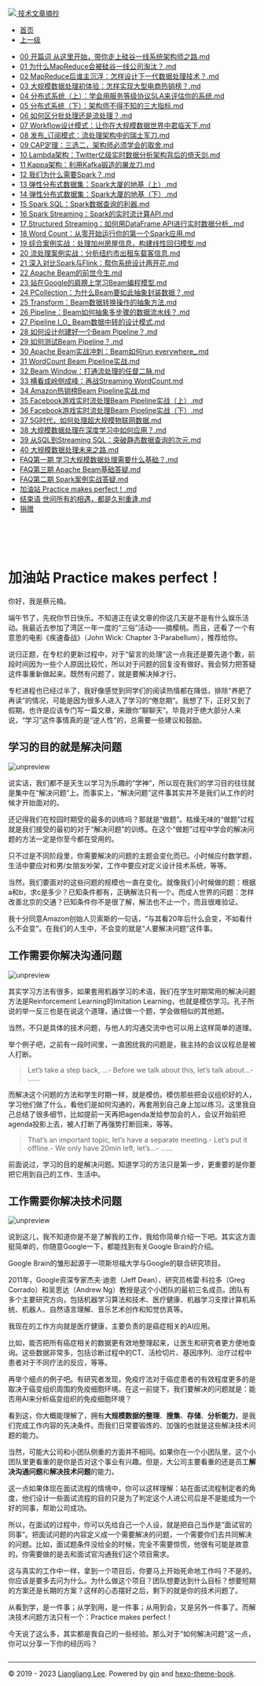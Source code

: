 <!DOCTYPE html>

<html xmlns="http://www.w3.org/1999/xhtml">
<head>
<head>
<meta content="text/html; charset=utf-8" http-equiv="Content-Type"/>
<meta content="width=device-width, initial-scale=1, maximum-scale=1.0, user-scalable=no" name="viewport"/>
<meta content="zh-cn" http-equiv="content-language"/>
<meta content="加油站 Practice makes perfect！" name="description"/>
<link href="/static/favicon.png" rel="icon"/>
<title>加油站 Practice makes perfect！ </title>
<link href="/static/index.css" rel="stylesheet"/>
<link href="/static/highlight.min.css" rel="stylesheet"/>
<script src="/static/highlight.min.js"></script>
<meta content="Hexo 4.2.0" name="generator"/>

</head>
<body>
<div class="book-container">
<div class="book-sidebar">
<div class="book-brand">
<a href="/">
<img src="/static/favicon.png"/>
<span>技术文章摘抄</span>
</a>
</div>
<div class="book-menu uncollapsible">
<ul class="uncollapsible">
<li><a class="current-tab" href="/">首页</a></li>
<li><a href="../">上一级</a></li>
</ul>
<ul class="uncollapsible">
<li>
<a class="menu-item" href="/%e4%b8%93%e6%a0%8f/%e5%a4%a7%e8%a7%84%e6%a8%a1%e6%95%b0%e6%8d%ae%e5%a4%84%e7%90%86%e5%ae%9e%e6%88%98/00%20%e5%bc%80%e7%af%87%e8%af%8d%20%e4%bb%8e%e8%bf%99%e9%87%8c%e5%bc%80%e5%a7%8b%ef%bc%8c%e5%b8%a6%e4%bd%a0%e8%b5%b0%e4%b8%8a%e7%a1%85%e8%b0%b7%e4%b8%80%e7%ba%bf%e7%b3%bb%e7%bb%9f%e6%9e%b6%e6%9e%84%e5%b8%88%e4%b9%8b%e8%b7%af.md" id="00 开篇词 从这里开始，带你走上硅谷一线系统架构师之路.md">00 开篇词 从这里开始，带你走上硅谷一线系统架构师之路.md</a>
</li>
<li>
<a class="menu-item" href="/%e4%b8%93%e6%a0%8f/%e5%a4%a7%e8%a7%84%e6%a8%a1%e6%95%b0%e6%8d%ae%e5%a4%84%e7%90%86%e5%ae%9e%e6%88%98/01%20%e4%b8%ba%e4%bb%80%e4%b9%88MapReduce%e4%bc%9a%e8%a2%ab%e7%a1%85%e8%b0%b7%e4%b8%80%e7%ba%bf%e5%85%ac%e5%8f%b8%e6%b7%98%e6%b1%b0%ef%bc%9f.md" id="01 为什么MapReduce会被硅谷一线公司淘汰？.md">01 为什么MapReduce会被硅谷一线公司淘汰？.md</a>
</li>
<li>
<a class="menu-item" href="/%e4%b8%93%e6%a0%8f/%e5%a4%a7%e8%a7%84%e6%a8%a1%e6%95%b0%e6%8d%ae%e5%a4%84%e7%90%86%e5%ae%9e%e6%88%98/02%20MapReduce%e5%90%8e%e8%b0%81%e4%b8%bb%e6%b2%89%e6%b5%ae%ef%bc%9a%e6%80%8e%e6%a0%b7%e8%ae%be%e8%ae%a1%e4%b8%8b%e4%b8%80%e4%bb%a3%e6%95%b0%e6%8d%ae%e5%a4%84%e7%90%86%e6%8a%80%e6%9c%af%ef%bc%9f.md" id="02 MapReduce后谁主沉浮：怎样设计下一代数据处理技术？.md">02 MapReduce后谁主沉浮：怎样设计下一代数据处理技术？.md</a>
</li>
<li>
<a class="menu-item" href="/%e4%b8%93%e6%a0%8f/%e5%a4%a7%e8%a7%84%e6%a8%a1%e6%95%b0%e6%8d%ae%e5%a4%84%e7%90%86%e5%ae%9e%e6%88%98/03%20%e5%a4%a7%e8%a7%84%e6%a8%a1%e6%95%b0%e6%8d%ae%e5%a4%84%e7%90%86%e5%88%9d%e4%bd%93%e9%aa%8c%ef%bc%9a%e6%80%8e%e6%a0%b7%e5%ae%9e%e7%8e%b0%e5%a4%a7%e5%9e%8b%e7%94%b5%e5%95%86%e7%83%ad%e9%94%80%e6%a6%9c%ef%bc%9f.md" id="03 大规模数据处理初体验：怎样实现大型电商热销榜？.md">03 大规模数据处理初体验：怎样实现大型电商热销榜？.md</a>
</li>
<li>
<a class="menu-item" href="/%e4%b8%93%e6%a0%8f/%e5%a4%a7%e8%a7%84%e6%a8%a1%e6%95%b0%e6%8d%ae%e5%a4%84%e7%90%86%e5%ae%9e%e6%88%98/04%20%e5%88%86%e5%b8%83%e5%bc%8f%e7%b3%bb%e7%bb%9f%ef%bc%88%e4%b8%8a%ef%bc%89%ef%bc%9a%e5%ad%a6%e4%bc%9a%e7%94%a8%e6%9c%8d%e5%8a%a1%e7%ad%89%e7%ba%a7%e5%8d%8f%e8%ae%aeSLA%e6%9d%a5%e8%af%84%e4%bc%b0%e4%bd%a0%e7%9a%84%e7%b3%bb%e7%bb%9f.md" id="04 分布式系统（上）：学会用服务等级协议SLA来评估你的系统.md">04 分布式系统（上）：学会用服务等级协议SLA来评估你的系统.md</a>
</li>
<li>
<a class="menu-item" href="/%e4%b8%93%e6%a0%8f/%e5%a4%a7%e8%a7%84%e6%a8%a1%e6%95%b0%e6%8d%ae%e5%a4%84%e7%90%86%e5%ae%9e%e6%88%98/05%20%e5%88%86%e5%b8%83%e5%bc%8f%e7%b3%bb%e7%bb%9f%ef%bc%88%e4%b8%8b%ef%bc%89%ef%bc%9a%e6%9e%b6%e6%9e%84%e5%b8%88%e4%b8%8d%e5%be%97%e4%b8%8d%e7%9f%a5%e7%9a%84%e4%b8%89%e5%a4%a7%e6%8c%87%e6%a0%87.md" id="05 分布式系统（下）：架构师不得不知的三大指标.md">05 分布式系统（下）：架构师不得不知的三大指标.md</a>
</li>
<li>
<a class="menu-item" href="/%e4%b8%93%e6%a0%8f/%e5%a4%a7%e8%a7%84%e6%a8%a1%e6%95%b0%e6%8d%ae%e5%a4%84%e7%90%86%e5%ae%9e%e6%88%98/06%20%e5%a6%82%e4%bd%95%e5%8c%ba%e5%88%86%e6%89%b9%e5%a4%84%e7%90%86%e8%bf%98%e6%98%af%e6%b5%81%e5%a4%84%e7%90%86%ef%bc%9f.md" id="06 如何区分批处理还是流处理？.md">06 如何区分批处理还是流处理？.md</a>
</li>
<li>
<a class="menu-item" href="/%e4%b8%93%e6%a0%8f/%e5%a4%a7%e8%a7%84%e6%a8%a1%e6%95%b0%e6%8d%ae%e5%a4%84%e7%90%86%e5%ae%9e%e6%88%98/07%20Workflow%e8%ae%be%e8%ae%a1%e6%a8%a1%e5%bc%8f%ef%bc%9a%e8%ae%a9%e4%bd%a0%e5%9c%a8%e5%a4%a7%e8%a7%84%e6%a8%a1%e6%95%b0%e6%8d%ae%e4%b8%96%e7%95%8c%e4%b8%ad%e5%90%9b%e4%b8%b4%e5%a4%a9%e4%b8%8b.md" id="07 Workflow设计模式：让你在大规模数据世界中君临天下.md">07 Workflow设计模式：让你在大规模数据世界中君临天下.md</a>
</li>
<li>
<a class="menu-item" href="/%e4%b8%93%e6%a0%8f/%e5%a4%a7%e8%a7%84%e6%a8%a1%e6%95%b0%e6%8d%ae%e5%a4%84%e7%90%86%e5%ae%9e%e6%88%98/08%20%e5%8f%91%e5%b8%83_%e8%ae%a2%e9%98%85%e6%a8%a1%e5%bc%8f%ef%bc%9a%e6%b5%81%e5%a4%84%e7%90%86%e6%9e%b6%e6%9e%84%e4%b8%ad%e7%9a%84%e7%91%9e%e5%a3%ab%e5%86%9b%e5%88%80.md" id="08 发布_订阅模式：流处理架构中的瑞士军刀.md">08 发布_订阅模式：流处理架构中的瑞士军刀.md</a>
</li>
<li>
<a class="menu-item" href="/%e4%b8%93%e6%a0%8f/%e5%a4%a7%e8%a7%84%e6%a8%a1%e6%95%b0%e6%8d%ae%e5%a4%84%e7%90%86%e5%ae%9e%e6%88%98/09%20CAP%e5%ae%9a%e7%90%86%ef%bc%9a%e4%b8%89%e9%80%89%e4%ba%8c%ef%bc%8c%e6%9e%b6%e6%9e%84%e5%b8%88%e5%bf%85%e9%a1%bb%e5%ad%a6%e4%bc%9a%e7%9a%84%e5%8f%96%e8%88%8d.md" id="09 CAP定理：三选二，架构师必须学会的取舍.md">09 CAP定理：三选二，架构师必须学会的取舍.md</a>
</li>
<li>
<a class="menu-item" href="/%e4%b8%93%e6%a0%8f/%e5%a4%a7%e8%a7%84%e6%a8%a1%e6%95%b0%e6%8d%ae%e5%a4%84%e7%90%86%e5%ae%9e%e6%88%98/10%20Lambda%e6%9e%b6%e6%9e%84%ef%bc%9aTwitter%e4%ba%bf%e7%ba%a7%e5%ae%9e%e6%97%b6%e6%95%b0%e6%8d%ae%e5%88%86%e6%9e%90%e6%9e%b6%e6%9e%84%e8%83%8c%e5%90%8e%e7%9a%84%e5%80%9a%e5%a4%a9%e5%89%91.md" id="10 Lambda架构：Twitter亿级实时数据分析架构背后的倚天剑.md">10 Lambda架构：Twitter亿级实时数据分析架构背后的倚天剑.md</a>
</li>
<li>
<a class="menu-item" href="/%e4%b8%93%e6%a0%8f/%e5%a4%a7%e8%a7%84%e6%a8%a1%e6%95%b0%e6%8d%ae%e5%a4%84%e7%90%86%e5%ae%9e%e6%88%98/11%20Kappa%e6%9e%b6%e6%9e%84%ef%bc%9a%e5%88%a9%e7%94%a8Kafka%e9%94%bb%e9%80%a0%e7%9a%84%e5%b1%a0%e9%be%99%e5%88%80.md" id="11 Kappa架构：利用Kafka锻造的屠龙刀.md">11 Kappa架构：利用Kafka锻造的屠龙刀.md</a>
</li>
<li>
<a class="menu-item" href="/%e4%b8%93%e6%a0%8f/%e5%a4%a7%e8%a7%84%e6%a8%a1%e6%95%b0%e6%8d%ae%e5%a4%84%e7%90%86%e5%ae%9e%e6%88%98/12%20%e6%88%91%e4%bb%ac%e4%b8%ba%e4%bb%80%e4%b9%88%e9%9c%80%e8%a6%81Spark%ef%bc%9f.md" id="12 我们为什么需要Spark？.md">12 我们为什么需要Spark？.md</a>
</li>
<li>
<a class="menu-item" href="/%e4%b8%93%e6%a0%8f/%e5%a4%a7%e8%a7%84%e6%a8%a1%e6%95%b0%e6%8d%ae%e5%a4%84%e7%90%86%e5%ae%9e%e6%88%98/13%20%e5%bc%b9%e6%80%a7%e5%88%86%e5%b8%83%e5%bc%8f%e6%95%b0%e6%8d%ae%e9%9b%86%ef%bc%9aSpark%e5%a4%a7%e5%8e%a6%e7%9a%84%e5%9c%b0%e5%9f%ba%ef%bc%88%e4%b8%8a%ef%bc%89.md" id="13 弹性分布式数据集：Spark大厦的地基（上）.md">13 弹性分布式数据集：Spark大厦的地基（上）.md</a>
</li>
<li>
<a class="menu-item" href="/%e4%b8%93%e6%a0%8f/%e5%a4%a7%e8%a7%84%e6%a8%a1%e6%95%b0%e6%8d%ae%e5%a4%84%e7%90%86%e5%ae%9e%e6%88%98/14%20%e5%bc%b9%e6%80%a7%e5%88%86%e5%b8%83%e5%bc%8f%e6%95%b0%e6%8d%ae%e9%9b%86%ef%bc%9aSpark%e5%a4%a7%e5%8e%a6%e7%9a%84%e5%9c%b0%e5%9f%ba%ef%bc%88%e4%b8%8b%ef%bc%89.md" id="14 弹性分布式数据集：Spark大厦的地基（下）.md">14 弹性分布式数据集：Spark大厦的地基（下）.md</a>
</li>
<li>
<a class="menu-item" href="/%e4%b8%93%e6%a0%8f/%e5%a4%a7%e8%a7%84%e6%a8%a1%e6%95%b0%e6%8d%ae%e5%a4%84%e7%90%86%e5%ae%9e%e6%88%98/15%20Spark%20SQL%ef%bc%9aSpark%e6%95%b0%e6%8d%ae%e6%9f%a5%e8%af%a2%e7%9a%84%e5%88%a9%e5%99%a8.md" id="15 Spark SQL：Spark数据查询的利器.md">15 Spark SQL：Spark数据查询的利器.md</a>
</li>
<li>
<a class="menu-item" href="/%e4%b8%93%e6%a0%8f/%e5%a4%a7%e8%a7%84%e6%a8%a1%e6%95%b0%e6%8d%ae%e5%a4%84%e7%90%86%e5%ae%9e%e6%88%98/16%20Spark%20Streaming%ef%bc%9aSpark%e7%9a%84%e5%ae%9e%e6%97%b6%e6%b5%81%e8%ae%a1%e7%ae%97API.md" id="16 Spark Streaming：Spark的实时流计算API.md">16 Spark Streaming：Spark的实时流计算API.md</a>
</li>
<li>
<a class="menu-item" href="/%e4%b8%93%e6%a0%8f/%e5%a4%a7%e8%a7%84%e6%a8%a1%e6%95%b0%e6%8d%ae%e5%a4%84%e7%90%86%e5%ae%9e%e6%88%98/17%20Structured%20Streaming%ef%bc%9a%e5%a6%82%e4%bd%95%e7%94%a8DataFrame%20API%e8%bf%9b%e8%a1%8c%e5%ae%9e%e6%97%b6%e6%95%b0%e6%8d%ae%e5%88%86%e6%9e%90_.md" id="17 Structured Streaming：如何用DataFrame API进行实时数据分析_.md">17 Structured Streaming：如何用DataFrame API进行实时数据分析_.md</a>
</li>
<li>
<a class="menu-item" href="/%e4%b8%93%e6%a0%8f/%e5%a4%a7%e8%a7%84%e6%a8%a1%e6%95%b0%e6%8d%ae%e5%a4%84%e7%90%86%e5%ae%9e%e6%88%98/18%20Word%20Count%ef%bc%9a%e4%bb%8e%e9%9b%b6%e5%bc%80%e5%a7%8b%e8%bf%90%e8%a1%8c%e4%bd%a0%e7%9a%84%e7%ac%ac%e4%b8%80%e4%b8%aaSpark%e5%ba%94%e7%94%a8.md" id="18 Word Count：从零开始运行你的第一个Spark应用.md">18 Word Count：从零开始运行你的第一个Spark应用.md</a>
</li>
<li>
<a class="menu-item" href="/%e4%b8%93%e6%a0%8f/%e5%a4%a7%e8%a7%84%e6%a8%a1%e6%95%b0%e6%8d%ae%e5%a4%84%e7%90%86%e5%ae%9e%e6%88%98/19%20%e7%bb%bc%e5%90%88%e6%a1%88%e4%be%8b%e5%ae%9e%e6%88%98%ef%bc%9a%e5%a4%84%e7%90%86%e5%8a%a0%e5%b7%9e%e6%88%bf%e5%b1%8b%e4%bf%a1%e6%81%af%ef%bc%8c%e6%9e%84%e5%bb%ba%e7%ba%bf%e6%80%a7%e5%9b%9e%e5%bd%92%e6%a8%a1%e5%9e%8b.md" id="19 综合案例实战：处理加州房屋信息，构建线性回归模型.md">19 综合案例实战：处理加州房屋信息，构建线性回归模型.md</a>
</li>
<li>
<a class="menu-item" href="/%e4%b8%93%e6%a0%8f/%e5%a4%a7%e8%a7%84%e6%a8%a1%e6%95%b0%e6%8d%ae%e5%a4%84%e7%90%86%e5%ae%9e%e6%88%98/20%20%e6%b5%81%e5%a4%84%e7%90%86%e6%a1%88%e4%be%8b%e5%ae%9e%e6%88%98%ef%bc%9a%e5%88%86%e6%9e%90%e7%ba%bd%e7%ba%a6%e5%b8%82%e5%87%ba%e7%a7%9f%e8%bd%a6%e8%bd%bd%e5%ae%a2%e4%bf%a1%e6%81%af.md" id="20 流处理案例实战：分析纽约市出租车载客信息.md">20 流处理案例实战：分析纽约市出租车载客信息.md</a>
</li>
<li>
<a class="menu-item" href="/%e4%b8%93%e6%a0%8f/%e5%a4%a7%e8%a7%84%e6%a8%a1%e6%95%b0%e6%8d%ae%e5%a4%84%e7%90%86%e5%ae%9e%e6%88%98/21%20%e6%b7%b1%e5%85%a5%e5%af%b9%e6%af%94Spark%e4%b8%8eFlink%ef%bc%9a%e5%b8%ae%e4%bd%a0%e7%b3%bb%e7%bb%9f%e8%ae%be%e8%ae%a1%e4%b8%a4%e5%bc%80%e8%8a%b1.md" id="21 深入对比Spark与Flink：帮你系统设计两开花.md">21 深入对比Spark与Flink：帮你系统设计两开花.md</a>
</li>
<li>
<a class="menu-item" href="/%e4%b8%93%e6%a0%8f/%e5%a4%a7%e8%a7%84%e6%a8%a1%e6%95%b0%e6%8d%ae%e5%a4%84%e7%90%86%e5%ae%9e%e6%88%98/22%20Apache%20Beam%e7%9a%84%e5%89%8d%e4%b8%96%e4%bb%8a%e7%94%9f.md" id="22 Apache Beam的前世今生.md">22 Apache Beam的前世今生.md</a>
</li>
<li>
<a class="menu-item" href="/%e4%b8%93%e6%a0%8f/%e5%a4%a7%e8%a7%84%e6%a8%a1%e6%95%b0%e6%8d%ae%e5%a4%84%e7%90%86%e5%ae%9e%e6%88%98/23%20%e7%ab%99%e5%9c%a8Google%e7%9a%84%e8%82%a9%e8%86%80%e4%b8%8a%e5%ad%a6%e4%b9%a0Beam%e7%bc%96%e7%a8%8b%e6%a8%a1%e5%9e%8b.md" id="23 站在Google的肩膀上学习Beam编程模型.md">23 站在Google的肩膀上学习Beam编程模型.md</a>
</li>
<li>
<a class="menu-item" href="/%e4%b8%93%e6%a0%8f/%e5%a4%a7%e8%a7%84%e6%a8%a1%e6%95%b0%e6%8d%ae%e5%a4%84%e7%90%86%e5%ae%9e%e6%88%98/24%20PCollection%ef%bc%9a%e4%b8%ba%e4%bb%80%e4%b9%88Beam%e8%a6%81%e5%a6%82%e6%ad%a4%e6%8a%bd%e8%b1%a1%e5%b0%81%e8%a3%85%e6%95%b0%e6%8d%ae%ef%bc%9f.md" id="24 PCollection：为什么Beam要如此抽象封装数据？.md">24 PCollection：为什么Beam要如此抽象封装数据？.md</a>
</li>
<li>
<a class="menu-item" href="/%e4%b8%93%e6%a0%8f/%e5%a4%a7%e8%a7%84%e6%a8%a1%e6%95%b0%e6%8d%ae%e5%a4%84%e7%90%86%e5%ae%9e%e6%88%98/25%20Transform%ef%bc%9aBeam%e6%95%b0%e6%8d%ae%e8%bd%ac%e6%8d%a2%e6%93%8d%e4%bd%9c%e7%9a%84%e6%8a%bd%e8%b1%a1%e6%96%b9%e6%b3%95.md" id="25 Transform：Beam数据转换操作的抽象方法.md">25 Transform：Beam数据转换操作的抽象方法.md</a>
</li>
<li>
<a class="menu-item" href="/%e4%b8%93%e6%a0%8f/%e5%a4%a7%e8%a7%84%e6%a8%a1%e6%95%b0%e6%8d%ae%e5%a4%84%e7%90%86%e5%ae%9e%e6%88%98/26%20Pipeline%ef%bc%9aBeam%e5%a6%82%e4%bd%95%e6%8a%bd%e8%b1%a1%e5%a4%9a%e6%ad%a5%e9%aa%a4%e7%9a%84%e6%95%b0%e6%8d%ae%e6%b5%81%e6%b0%b4%e7%ba%bf%ef%bc%9f.md" id="26 Pipeline：Beam如何抽象多步骤的数据流水线？.md">26 Pipeline：Beam如何抽象多步骤的数据流水线？.md</a>
</li>
<li>
<a class="menu-item" href="/%e4%b8%93%e6%a0%8f/%e5%a4%a7%e8%a7%84%e6%a8%a1%e6%95%b0%e6%8d%ae%e5%a4%84%e7%90%86%e5%ae%9e%e6%88%98/27%20Pipeline%20I_O_%20Beam%e6%95%b0%e6%8d%ae%e4%b8%ad%e8%bd%ac%e7%9a%84%e8%ae%be%e8%ae%a1%e6%a8%a1%e5%bc%8f.md" id="27 Pipeline I_O_ Beam数据中转的设计模式.md">27 Pipeline I_O_ Beam数据中转的设计模式.md</a>
</li>
<li>
<a class="menu-item" href="/%e4%b8%93%e6%a0%8f/%e5%a4%a7%e8%a7%84%e6%a8%a1%e6%95%b0%e6%8d%ae%e5%a4%84%e7%90%86%e5%ae%9e%e6%88%98/28%20%e5%a6%82%e4%bd%95%e8%ae%be%e8%ae%a1%e5%88%9b%e5%bb%ba%e5%a5%bd%e4%b8%80%e4%b8%aaBeam%20Pipeline%ef%bc%9f.md" id="28 如何设计创建好一个Beam Pipeline？.md">28 如何设计创建好一个Beam Pipeline？.md</a>
</li>
<li>
<a class="menu-item" href="/%e4%b8%93%e6%a0%8f/%e5%a4%a7%e8%a7%84%e6%a8%a1%e6%95%b0%e6%8d%ae%e5%a4%84%e7%90%86%e5%ae%9e%e6%88%98/29%20%e5%a6%82%e4%bd%95%e6%b5%8b%e8%af%95Beam%20Pipeline%ef%bc%9f.md" id="29 如何测试Beam Pipeline？.md">29 如何测试Beam Pipeline？.md</a>
</li>
<li>
<a class="menu-item" href="/%e4%b8%93%e6%a0%8f/%e5%a4%a7%e8%a7%84%e6%a8%a1%e6%95%b0%e6%8d%ae%e5%a4%84%e7%90%86%e5%ae%9e%e6%88%98/30%20Apache%20Beam%e5%ae%9e%e6%88%98%e5%86%b2%e5%88%ba%ef%bc%9aBeam%e5%a6%82%e4%bd%95run%20everywhere_.md" id="30 Apache Beam实战冲刺：Beam如何run everywhere_.md">30 Apache Beam实战冲刺：Beam如何run everywhere_.md</a>
</li>
<li>
<a class="menu-item" href="/%e4%b8%93%e6%a0%8f/%e5%a4%a7%e8%a7%84%e6%a8%a1%e6%95%b0%e6%8d%ae%e5%a4%84%e7%90%86%e5%ae%9e%e6%88%98/31%20WordCount%20Beam%20Pipeline%e5%ae%9e%e6%88%98.md" id="31 WordCount Beam Pipeline实战.md">31 WordCount Beam Pipeline实战.md</a>
</li>
<li>
<a class="menu-item" href="/%e4%b8%93%e6%a0%8f/%e5%a4%a7%e8%a7%84%e6%a8%a1%e6%95%b0%e6%8d%ae%e5%a4%84%e7%90%86%e5%ae%9e%e6%88%98/32%20Beam%20Window%ef%bc%9a%e6%89%93%e9%80%9a%e6%b5%81%e5%a4%84%e7%90%86%e7%9a%84%e4%bb%bb%e7%9d%a3%e4%ba%8c%e8%84%89.md" id="32 Beam Window：打通流处理的任督二脉.md">32 Beam Window：打通流处理的任督二脉.md</a>
</li>
<li>
<a class="menu-item" href="/%e4%b8%93%e6%a0%8f/%e5%a4%a7%e8%a7%84%e6%a8%a1%e6%95%b0%e6%8d%ae%e5%a4%84%e7%90%86%e5%ae%9e%e6%88%98/33%20%e6%a8%aa%e7%9c%8b%e6%88%90%e5%b2%ad%e4%be%a7%e6%88%90%e5%b3%b0%ef%bc%9a%e5%86%8d%e6%88%98Streaming%20WordCount.md" id="33 横看成岭侧成峰：再战Streaming WordCount.md">33 横看成岭侧成峰：再战Streaming WordCount.md</a>
</li>
<li>
<a class="menu-item" href="/%e4%b8%93%e6%a0%8f/%e5%a4%a7%e8%a7%84%e6%a8%a1%e6%95%b0%e6%8d%ae%e5%a4%84%e7%90%86%e5%ae%9e%e6%88%98/34%20Amazon%e7%83%ad%e9%94%80%e6%a6%9cBeam%20Pipeline%e5%ae%9e%e6%88%98.md" id="34 Amazon热销榜Beam Pipeline实战.md">34 Amazon热销榜Beam Pipeline实战.md</a>
</li>
<li>
<a class="menu-item" href="/%e4%b8%93%e6%a0%8f/%e5%a4%a7%e8%a7%84%e6%a8%a1%e6%95%b0%e6%8d%ae%e5%a4%84%e7%90%86%e5%ae%9e%e6%88%98/35%20Facebook%e6%b8%b8%e6%88%8f%e5%ae%9e%e6%97%b6%e6%b5%81%e5%a4%84%e7%90%86Beam%20Pipeline%e5%ae%9e%e6%88%98%ef%bc%88%e4%b8%8a%ef%bc%89.md" id="35 Facebook游戏实时流处理Beam Pipeline实战（上）.md">35 Facebook游戏实时流处理Beam Pipeline实战（上）.md</a>
</li>
<li>
<a class="menu-item" href="/%e4%b8%93%e6%a0%8f/%e5%a4%a7%e8%a7%84%e6%a8%a1%e6%95%b0%e6%8d%ae%e5%a4%84%e7%90%86%e5%ae%9e%e6%88%98/36%20Facebook%e6%b8%b8%e6%88%8f%e5%ae%9e%e6%97%b6%e6%b5%81%e5%a4%84%e7%90%86Beam%20Pipeline%e5%ae%9e%e6%88%98%ef%bc%88%e4%b8%8b%ef%bc%89.md" id="36 Facebook游戏实时流处理Beam Pipeline实战（下）.md">36 Facebook游戏实时流处理Beam Pipeline实战（下）.md</a>
</li>
<li>
<a class="menu-item" href="/%e4%b8%93%e6%a0%8f/%e5%a4%a7%e8%a7%84%e6%a8%a1%e6%95%b0%e6%8d%ae%e5%a4%84%e7%90%86%e5%ae%9e%e6%88%98/37%205G%e6%97%b6%e4%bb%a3%ef%bc%8c%e5%a6%82%e4%bd%95%e5%a4%84%e7%90%86%e8%b6%85%e5%a4%a7%e8%a7%84%e6%a8%a1%e7%89%a9%e8%81%94%e7%bd%91%e6%95%b0%e6%8d%ae.md" id="37 5G时代，如何处理超大规模物联网数据.md">37 5G时代，如何处理超大规模物联网数据.md</a>
</li>
<li>
<a class="menu-item" href="/%e4%b8%93%e6%a0%8f/%e5%a4%a7%e8%a7%84%e6%a8%a1%e6%95%b0%e6%8d%ae%e5%a4%84%e7%90%86%e5%ae%9e%e6%88%98/38%20%e5%a4%a7%e8%a7%84%e6%a8%a1%e6%95%b0%e6%8d%ae%e5%a4%84%e7%90%86%e5%9c%a8%e6%b7%b1%e5%ba%a6%e5%ad%a6%e4%b9%a0%e4%b8%ad%e5%a6%82%e4%bd%95%e5%ba%94%e7%94%a8%ef%bc%9f.md" id="38 大规模数据处理在深度学习中如何应用？.md">38 大规模数据处理在深度学习中如何应用？.md</a>
</li>
<li>
<a class="menu-item" href="/%e4%b8%93%e6%a0%8f/%e5%a4%a7%e8%a7%84%e6%a8%a1%e6%95%b0%e6%8d%ae%e5%a4%84%e7%90%86%e5%ae%9e%e6%88%98/39%20%e4%bb%8eSQL%e5%88%b0Streaming%20SQL%ef%bc%9a%e7%aa%81%e7%a0%b4%e9%9d%99%e6%80%81%e6%95%b0%e6%8d%ae%e6%9f%a5%e8%af%a2%e7%9a%84%e6%ac%a1%e5%85%83.md" id="39 从SQL到Streaming SQL：突破静态数据查询的次元.md">39 从SQL到Streaming SQL：突破静态数据查询的次元.md</a>
</li>
<li>
<a class="menu-item" href="/%e4%b8%93%e6%a0%8f/%e5%a4%a7%e8%a7%84%e6%a8%a1%e6%95%b0%e6%8d%ae%e5%a4%84%e7%90%86%e5%ae%9e%e6%88%98/40%20%e5%a4%a7%e8%a7%84%e6%a8%a1%e6%95%b0%e6%8d%ae%e5%a4%84%e7%90%86%e6%9c%aa%e6%9d%a5%e4%b9%8b%e8%b7%af.md" id="40 大规模数据处理未来之路.md">40 大规模数据处理未来之路.md</a>
</li>
<li>
<a class="menu-item" href="/%e4%b8%93%e6%a0%8f/%e5%a4%a7%e8%a7%84%e6%a8%a1%e6%95%b0%e6%8d%ae%e5%a4%84%e7%90%86%e5%ae%9e%e6%88%98/FAQ%e7%ac%ac%e4%b8%80%e6%9c%9f%20%e5%ad%a6%e4%b9%a0%e5%a4%a7%e8%a7%84%e6%a8%a1%e6%95%b0%e6%8d%ae%e5%a4%84%e7%90%86%e9%9c%80%e8%a6%81%e4%bb%80%e4%b9%88%e5%9f%ba%e7%a1%80%ef%bc%9f.md" id="FAQ第一期 学习大规模数据处理需要什么基础？.md">FAQ第一期 学习大规模数据处理需要什么基础？.md</a>
</li>
<li>
<a class="menu-item" href="/%e4%b8%93%e6%a0%8f/%e5%a4%a7%e8%a7%84%e6%a8%a1%e6%95%b0%e6%8d%ae%e5%a4%84%e7%90%86%e5%ae%9e%e6%88%98/FAQ%e7%ac%ac%e4%b8%89%e6%9c%9f%20Apache%20Beam%e5%9f%ba%e7%a1%80%e7%ad%94%e7%96%91.md" id="FAQ第三期 Apache Beam基础答疑.md">FAQ第三期 Apache Beam基础答疑.md</a>
</li>
<li>
<a class="menu-item" href="/%e4%b8%93%e6%a0%8f/%e5%a4%a7%e8%a7%84%e6%a8%a1%e6%95%b0%e6%8d%ae%e5%a4%84%e7%90%86%e5%ae%9e%e6%88%98/FAQ%e7%ac%ac%e4%ba%8c%e6%9c%9f%20Spark%e6%a1%88%e4%be%8b%e5%ae%9e%e6%88%98%e7%ad%94%e7%96%91.md" id="FAQ第二期 Spark案例实战答疑.md">FAQ第二期 Spark案例实战答疑.md</a>
</li>
<li>
<a class="menu-item" href="/%e4%b8%93%e6%a0%8f/%e5%a4%a7%e8%a7%84%e6%a8%a1%e6%95%b0%e6%8d%ae%e5%a4%84%e7%90%86%e5%ae%9e%e6%88%98/%e5%8a%a0%e6%b2%b9%e7%ab%99%20Practice%20makes%20perfect%ef%bc%81.md" id="加油站 Practice makes perfect！.md">加油站 Practice makes perfect！.md</a>
</li>
<li>
<a class="menu-item" href="/%e4%b8%93%e6%a0%8f/%e5%a4%a7%e8%a7%84%e6%a8%a1%e6%95%b0%e6%8d%ae%e5%a4%84%e7%90%86%e5%ae%9e%e6%88%98/%e7%bb%93%e6%9d%9f%e8%af%ad%20%e4%b8%96%e9%97%b4%e6%89%80%e6%9c%89%e7%9a%84%e7%9b%b8%e9%81%87%ef%bc%8c%e9%83%bd%e6%98%af%e4%b9%85%e5%88%ab%e9%87%8d%e9%80%a2.md" id="结束语 世间所有的相遇，都是久别重逢.md">结束语 世间所有的相遇，都是久别重逢.md</a>
</li>
<li><a href="/assets/捐赠.md">捐赠</a></li>
</ul>
</div>
</div>
<div class="sidebar-toggle" onclick="sidebar_toggle()" onmouseleave="remove_inner()" onmouseover="add_inner()">
<div class="sidebar-toggle-inner"></div>
</div>
<div class="off-canvas-content">
<div class="columns">
<div class="column col-12 col-lg-12">
<div class="book-navbar">
<header class="navbar">
<section class="navbar-section">
<a onclick="open_sidebar()">
<i class="icon icon-menu"></i>
</a>
</section>
</header>
</div>
<div class="book-content" style="max-width: 960px; margin: 0 auto;
    overflow-x: auto;
    overflow-y: hidden;">
<div class="book-post">

<p align="center" id="tip"></p>
<h1 class="title" data-id="加油站 Practice makes perfect！" id="title">加油站 Practice makes perfect！</h1>
<div><p>你好，我是蔡元楠。</p>
<p>端午节了，先祝你节日快乐。不知道正在读文章的你这几天是不是有什么娱乐活动。我最近去参加了湾区一年一度的“三俗”活动——摘樱桃。而且，还看了一个有意思的电影《疾速备战》（John Wick: Chapter 3-Parabellum），推荐给你。</p>
<p>说归正题，在专栏的更新过程中，对于“留言的处理”这一点我还是要先道个歉，前段时间因为一些个人原因比较忙，所以对于问题的回复没有做好。我会努力把答疑这件事重新做起来。既然有问题了，就是要解决掉才行。</p>
<p>专栏进程也已经过半了，我好像感觉到同学们的阅读热情都在降低，排除“养肥了再读”的情况，可能是因为很多人进入了学习的“倦怠期”。我想了下，正好又到了假期，也许是应该专门写一篇文章，来跟你“聊聊天”。毕竟对于绝大部分人来说，“学习”这件事情真的是“逆人性”的，总需要一些建议和鼓励。</p>
<h2 id="学习的目的就是解决问题">学习的目的就是解决问题</h2>
<p><img alt="unpreview" src="assets/a0bc2970c31144a3bd4342da63ed9a47.jpg"/></p>
<p>说实话，我们都不是天生以学习为乐趣的“学神”，所以现在我们的学习目的往往就是集中在“解决问题”上。而事实上，“解决问题”这件事其实并不是我们从工作的时候才开始面对的。</p>
<p>还记得我们在校园时期受的最多的训练吗？那就是“做题”。枯燥无味的“做题”过程就是我们接受的最初的对于“解决问题”的训练。在这个“做题”过程中学会的解决问题的方法一定是你至今都在受用的。</p>
<p>只不过是不同阶段里，你需要解决的问题的主题会变化而已。小时候应付数学题，生活中要应对和男/女朋友吵架，工作中要应对定义设计技术系统，等等。</p>
<p>当然，我们要面对的这些问题的规模也一直在变化。就像我们小时候做的题：根据a和b，求c是多少？已知条件都有，正确解法只有一个。而成人世界的问题：怎样改善北京的交通？已知条件你不是很了解，解法也不止一个，而且很难验证。</p>
<p>我十分同意Amazon创始人贝索斯的一句话，“与其看20年后什么会变，不如看什么不会变”。在我们的人生中，不会变的就是“人要解决问题”这件事。</p>
<h2 id="工作需要你解决沟通问题">工作需要你解决沟通问题</h2>
<p><img alt="unpreview" src="assets/a82344b944bf462f8b577140a5e41882.jpg"/></p>
<p>其实学习方法有很多，如果套用机器学习的术语，我们在学生时期常用的解决问题方法是Reinforcement Learning的Imitation Learning，也就是模仿学习。孔子所说的举一反三也是在说这个道理，通过做一个题，学会做相似的其他题。</p>
<p>当然，不只是具体的技术问题，与他人的沟通交流中也可以用上这样简单的道理。</p>
<p>举个例子吧，之前有一段时间里，一直困扰我的问题是，我主持的会议议程总是被人打断。</p>
<blockquote>
<p>Let’s take a step back, …-
Before we talk about this, let’s talk about…-
……</p>
</blockquote>
<p>而解决这个问题的方法和学生时期一样，就是模仿。模仿那些把会议组织好的人，学习他们做了什么，看他们是如何沟通的，再套用到自己身上加以练习。这里我自己总结了很多细节，比如提前一天再把agenda发给参加会的人，会议开始前把agenda投影上去，被人打断了再强势打断回来，等等。</p>
<blockquote>
<p>That’s an important topic, let’s have a separate meeting.-
Let’s put it offline.-
We only have 20min left, let’s…-
……</p>
</blockquote>
<p>前面说过，学习的目的是解决问题。知道学习的方法只是第一步，更重要的是你要把它用到自己的工作、生活中。</p>
<h2 id="工作需要你解决技术问题">工作需要你解决技术问题</h2>
<p><img alt="unpreview" src="assets/877f45d1e8f34f439670845ef597a3e8.jpg"/></p>
<p>说到这儿，我不知道你是不是了解我的工作，我给你简单介绍一下吧。其实这方面挺简单的，你随意Google一下，都能找到有关Google Brain的介绍。</p>
<p>Google Brain的雏形起源于一项斯坦福大学与Google的联合研究项目。</p>
<p>2011年，Google资深专家杰夫·迪恩（Jeff Dean）、研究员格雷·科拉多（Greg Corrado）和吴恩达（Andrew Ng）教授是这个小团队的最初三名成员。团队有多个主要研究方向，包括机器学习算法和技术、医疗健康、机器学习支撑计算机系统、机器人、自然语言理解、音乐艺术创作和知觉仿真等。</p>
<p>我现在的工作方向就是医疗健康，主要负责的是癌症相关的AI应用。</p>
<p>比如，能否把所有癌症相关的数据更有效地整理起来，让医生和研究者更方便地查询。这些数据非常多，包括诊断过程中的CT、活检切片、基因序列、治疗过程中患者对于不同疗法的反应，等等。</p>
<p>再举个细点的例子吧。有研究者发现，免疫疗法对于癌症患者的有效程度更多的是取决于癌变组织周围的免疫细胞环境。在这一前提下，我们要解决的问题就是：能否用AI来分析癌变组织的免疫细胞环境？</p>
<p>看到这，你大概能理解了，拥有<strong>大规模数据的整理</strong>、<strong>搜集</strong>、<strong>存储</strong>、<strong>分析能力</strong>，是我们完成工作内容的先决条件。而我们日常要锻炼的、加强的也就是这些解决技术问题的能力。</p>
<p>当然，可能大公司和小团队侧重的方面并不相同。如果你在一个小团队里，这个小团队里更看重的是你是否对这个事业有兴趣。但是，大公司主要看重的还是员工<strong>解决沟通问题</strong>和<strong>解决技术问题</strong>的能力。</p>
<p>这一点如果体现在面试流程的情境中，你可以这样理解：站在面试流程制定者的角度，他们设计一些面试流程的目的只是为了判定这个人进公司后是不是能成为一个好的同事，帮助公司成功。</p>
<p>所以，在面试的过程中，你可以先给自己一个人设，就是把自己当作是“面试官的同事”。把面试问题的内容定义成一个需要解决的问题，一个需要你们去共同解决的问题。比如，面试题条件没给全的时候，完全不需要惊慌，他很有可能是故意的，你需要做的是去和面试官沟通我们这个项目需求。</p>
<p>这与真实的工作中一样，拿到一个项目后，你要马上开始死命地工作吗？不是的。你应该是要多去问为什么。为什么做这个项目？团队想要达到什么目标？想要短期的方案还是长期的方案？这样的心态摆好之后，剩下的就是你的技术问题了。</p>
<p>从看到学，是一件事；从学到用，是一件事；从用到会，又是另外一件事了。而解决技术问题方法只有一个：Practice makes perfect！</p>
<p>今天说了这么多，其实都是我自己的一些经验。那么对于“如何解决问题”这一点，你可以分享一下你的经历吗？</p>
</div>
</div>
<div>
<div id="prePage" style="float: left">
</div>
<div id="nextPage" style="float: right">
</div>
</div>
</div>
</div>
</div>
<div class="copyright">
<hr/>
<p>© 2019 - 2023 <a href="/cdn-cgi/l/email-protection#2d41414114191c1c1d1a6d4a404c4441034e4240" target="_blank">Liangliang Lee</a>.
                    Powered by <a href="https://github.com/gin-gonic/gin" target="_blank">gin</a> and <a href="https://github.com/kaiiiz/hexo-theme-book" target="_blank">hexo-theme-book</a>.</p>
</div>
</div>
<a class="off-canvas-overlay" onclick="hide_canvas()"></a>
</div>
<script>(function(){function c(){var b=a.contentDocument||a.contentWindow.document;if(b){var d=b.createElement('script');d.innerHTML="window.__CF$cv$params={r:'8f0c90c71807099c',t:'MTczMzk5NDQ2MS4wMDAwMDA='};var a=document.createElement('script');a.nonce='';a.src='/cdn-cgi/challenge-platform/scripts/jsd/main.js';document.getElementsByTagName('head')[0].appendChild(a);";b.getElementsByTagName('head')[0].appendChild(d)}}if(document.body){var a=document.createElement('iframe');a.height=1;a.width=1;a.style.position='absolute';a.style.top=0;a.style.left=0;a.style.border='none';a.style.visibility='hidden';document.body.appendChild(a);if('loading'!==document.readyState)c();else if(window.addEventListener)document.addEventListener('DOMContentLoaded',c);else{var e=document.onreadystatechange||function(){};document.onreadystatechange=function(b){e(b);'loading'!==document.readyState&&(document.onreadystatechange=e,c())}}}})();</script></body>

<script src="/static/index.js"></script>
</head></html>